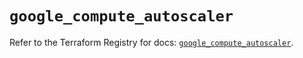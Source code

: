 # `google_compute_autoscaler`

Refer to the Terraform Registry for docs: [`google_compute_autoscaler`](https://registry.terraform.io/providers/hashicorp/google/6.47.0/docs/resources/compute_autoscaler).
